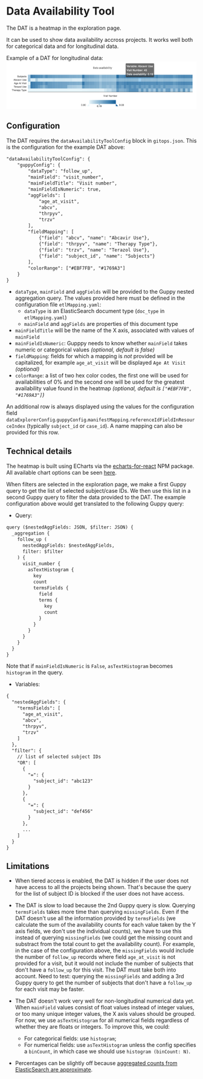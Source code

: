 # Data Availability Tool

The DAT is a heatmap in the exploration page.

It can be used to show data availability accross projects. It works well both for categorical data and for longitudinal data.

Example of a DAT for longitudinal data:
![DAT example](data_availability_tool_example.png)

## Configuration

The DAT requires the `dataAvailabilityToolConfig` block in `gitops.json`. This is the configuration for the example DAT above:

```
"dataAvailabilityToolConfig": {
    "guppyConfig": {
        "dataType": "follow_up",
        "mainField": "visit_number",
        "mainFieldTitle": "Visit number",
        "mainFieldIsNumeric": true,
        "aggFields": [
            "age_at_visit",
            "abcv",
            "thrpyv",
            "trzv"
        ],
        "fieldMapping": [
            {"field": "abcv", "name": "Abcavir Use"},
            {"field": "thrpyv", "name": "Therapy Type"},
            {"field": "trzv", "name": "Terazol Use"},
            {"field": "subject_id", "name": "Subjects"}
        ],
        "colorRange": ["#EBF7FB", "#1769A3"]
    }
}
```

* `dataType`, `mainField` and `aggFields` will be provided to the Guppy nested aggregation query. The values provided here must be defined in the configuration file `etlMapping.yaml`:
  * `dataType` is an ElasticSearch document type (`doc_type` in `etlMapping.yaml`)
  * `mainField` and `aggFields` are properties of this document type
* `mainFieldTitle` will be the name of the X axis, associated with values of `mainField`
* `mainFieldIsNumeric`: Gupppy needs to know whether `mainField` takes numeric or categorical values _(optional, default is false)_
* `fieldMapping`: fields for which a mapping is _not_ provided will be capitalized, for example `age_at_visit` will be displayed `Age At Visit` _(optional)_
* `colorRange`: a list of two hex color codes, the first one will be used for availabilities of 0% and the second one will be used for the greatest availability value found in the heatmap _(optional, default is `["#EBF7FB", "#1769A3"]`)_

An additional row is always displayed using the values for the configuration field `dataExplorerConfig`.`guppyConfig`.`manifestMapping`.`referenceIdFieldInResourceIndex` (typically `subject_id` or `case_id`). A name mapping can also be provided for this row.

## Technical details

The heatmap is built using ECharts via the [echarts-for-react](https://www.npmjs.com/package/echarts-for-react) NPM package. All available chart options can be seen [here](https://echarts.apache.org/en/option.html).

When filters are selected in the exploration page, we make a first Guppy query to get the list of selected subject/case IDs. We then use this list in a second Guppy query to filter the data provided to the DAT. The example configuration above would get translated to the following Guppy query:

* Query:
```
query ($nestedAggFields: JSON, $filter: JSON) {
  _aggregation {
    follow_up (
      nestedAggFields: $nestedAggFields,
      filter: $filter
    ) {
      visit_number {
        asTextHistogram {
          key
          count
          termsFields {
            field
            terms {
              key
              count
            }
          }
        }
      }
    }
  }
}
```
Note that if `mainFieldIsNumeric` is `False`, `asTextHistogram` becomes `histogram` in the query.

* Variables:
```
{
  "nestedAggFields": {
    "termsFields": [
      "age_at_visit",
      "abcv",
      "thrpyv",
      "trzv"
    ]
  },
  "filter": {
    // list of selected subject IDs
    "OR": [
      {
        "=": {
          "subject_id": "abc123"
        }
      },
      {
        "=": {
          "subject_id": "def456"
        }
      },
      ...
    ]
  }
}
```

## Limitations

* When tiered access is enabled, the DAT is hidden if the user does not have access to all the projects being shown. That's because the query for the list of subject ID is blocked if the user does not have access.

* The DAT is slow to load because the 2nd Guppy query is slow. Querying `termsFields` takes more time than querying `missingFields`. Even if the DAT doesn't use all the information provided by `termsFields` (we calculate the sum of the availability counts for each value taken by the Y axis fields, we don't use the individual counts), we have to use this instead of querying `missingFields` (we could get the missing count and substract from the total count to get the availability count). For example, in the case of the configuration above, the `missingFields` would include the number of `follow_up` records where field `age_at_visit` is not provided for a visit, but it would not include the number of subjects that don't have a `follow_up` for this visit. The DAT must take both into account. Need to test: querying the `missingFields` and adding a 3rd Guppy query to get the number of subjects that don't have a `follow_up` for each visit may be faster.

* The DAT doesn't work very well for non-longitudinal numerical data yet. When `mainField` values consist of float values instead of integer values, or too many unique integer values, the X axis values should be grouped. For now, we use `asTextHistogram` for all numerical fields regardless of whether they are floats or integers. To improve this, we could:
  * For categorical fields: use `histogram`;
  * For numerical fields: use `asTextHistogram` unless the config specifies a `binCount`, in which case we should use `histogram (binCount: N)`.

* Percentages can be slightly off because [aggregated counts from ElasticSearch are approximate](https://www.elastic.co/guide/en/elasticsearch/reference/current/search-aggregations-bucket-terms-aggregation.html#search-aggregations-bucket-terms-aggregation-approximate-counts).

